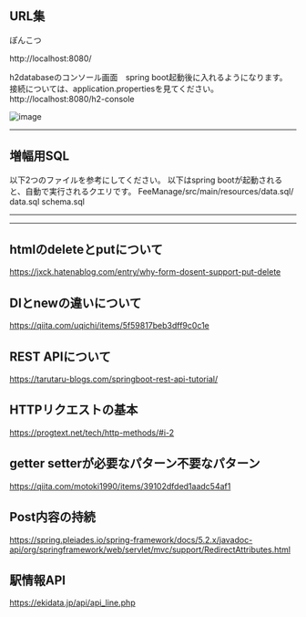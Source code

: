 
## URL集
ぽんこつ


http://localhost:8080/

h2databaseのコンソール画面　spring boot起動後に入れるようになります。
接続については、application.propertiesを見てください。
http://localhost:8080/h2-console

![image](https://github.com/snrnapa/FeeManage/assets/60351331/724e251b-7498-4962-a173-651d05cf227f)


***

## 増幅用SQL
以下2つのファイルを参考にしてください。
以下はspring bootが起動されると、自動で実行されるクエリです。
FeeManage/src/main/resources/data.sql/
data.sql
schema.sql

***
***

## htmlのdeleteとputについて
https://jxck.hatenablog.com/entry/why-form-dosent-support-put-delete

## DIとnewの違いについて
https://qiita.com/uqichi/items/5f59817beb3dff9c0c1e

## REST APIについて
https://tarutaru-blogs.com/springboot-rest-api-tutorial/

## HTTPリクエストの基本
https://progtext.net/tech/http-methods/#i-2

## getter setterが必要なパターン不要なパターン
https://qiita.com/motoki1990/items/39102dfded1aadc54af1


## Post内容の持続
https://spring.pleiades.io/spring-framework/docs/5.2.x/javadoc-api/org/springframework/web/servlet/mvc/support/RedirectAttributes.html

## 駅情報API

https://ekidata.jp/api/api_line.php



